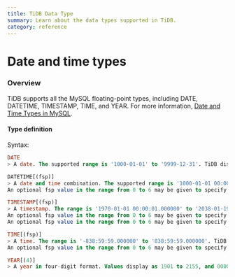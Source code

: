 ```yaml
---
title: TiDB Data Type
summary: Learn about the data types supported in TiDB.
category: reference
---
```


# Date and time types

### Overview

TiDB supports all the MySQL floating-point types, including DATE, DATETIME, TIMESTAMP, TIME, and YEAR. For more information, [Date and Time Types in MySQL](https://dev.mysql.com/doc/refman/5.7/en/date-and-time-types.html).

#### Type definition

Syntax:

```sql
DATE
> A date. The supported range is '1000-01-01' to '9999-12-31'. TiDB displays DATE values in 'YYYY-MM-DD' format.

DATETIME[(fsp)]
> A date and time combination. The supported range is '1000-01-01 00:00:00.000000' to '9999-12-31 23:59:59.999999'. TiDB displays DATETIME values in 'YYYY-MM-DD HH:MM:SS[.fraction]' format, but permits assignment of values to DATETIME columns using either strings or numbers.
An optional fsp value in the range from 0 to 6 may be given to specify fractional seconds precision. If omitted, the default precision is 0.

TIMESTAMP[(fsp)]
> A timestamp. The range is '1970-01-01 00:00:01.000000' to '2038-01-19 03:14:07.999999'.
An optional fsp value in the range from 0 to 6 may be given to specify fractional seconds precision. If omitted, the default precision is 0.
An optional fsp value in the range from 0 to 6 may be given to specify fractional seconds precision. If omitted, the default precision is 0.

TIME[(fsp)]
> A time. The range is '-838:59:59.000000' to '838:59:59.000000'. TiDB displays TIME values in 'HH:MM:SS[.fraction]' format.
An optional fsp value in the range from 0 to 6 may be given to specify fractional seconds precision. If omitted, the default precision is 0.

YEAR[(4)]
> A year in four-digit format. Values display as 1901 to 2155, and 0000.

```

